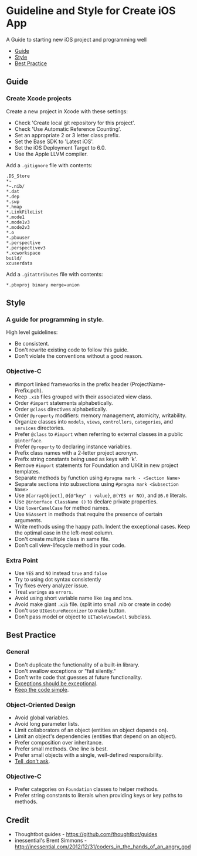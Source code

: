 Guideline and Style for Create iOS App
=====

A Guide to starting new iOS project and programming well

* [Guide](https://github.com/MobileTeam/guideline/edit/master/style/Objective-C/README.md#guide)
* [Style](https://github.com/MobileTeam/guideline/edit/master/style/Objective-C/README.md#style)
* [Best Practice](https://github.com/MobileTeam/guideline/edit/master/style/Objective-C/README.md#best-practice)

Guide
-----
### Create Xcode projects

Create a new project in Xcode with these settings:

* Check 'Create local git repository for this project'.
* Check 'Use Automatic Reference Counting'.
* Set an appropriate 2 or 3 letter class prefix.
* Set the Base SDK to 'Latest iOS'.
* Set the iOS Deployment Target to 6.0.
* Use the Apple LLVM compiler.

Add a `.gitignore` file with contents:
    
    .DS_Store
    *~
    *~.nib/
    *.dat
    *.dep
    *.swp
    *.hmap
    *.LinkFileList
    *.mode1
    *.mode1v3
    *.mode2v3
    *.o
    *.pbxuser
    *.perspective
    *.perspectivev3
    *.xcworkspace
    build/
    xcuserdata

Add a `.gitattributes` file with contents:

    *.pbxproj binary merge=union


Style
----
### A guide for programming in style.

High level guidelines:

- Be consistent.
- Don't rewrite existing code to follow this guide.
- Don't violate the conventions without a good reason.

### Objective-C

- #import linked frameworks in the prefix header (ProjectName-Prefix.pch).
- Keep `.xib` files grouped with their associated view class.
- Order `#import` statements alphabetically.
- Order `@class` directives alphabetically.
- Order `@property` modifiers: memory management, atomicity, writability.
- Organize classes into `models`, `views`, `controllers`, `categories`, and `services` directories.
- Prefer `@class` to `#import` when referring to external classes in a public `@interface`.
- Prefer `@property` to declaring instance variables.
- Prefix class names with a 2-letter project acronym.
- Prefix string constants being used as keys with 'k'.
- Remove `#import` statements for Foundation and UIKit in new project templates.
- Separate methods by function using `#pragma mark - <Section Name>`
- Separate sections into subsections using `#pragma mark <Subsection Name>`
- Use `@[arrayObject]`, `@{@"key" : value}`, `@(YES or NO)`, and `@5.0` literals.
- Use `@interface ClassName ()` to declare private properties.
- Use `lowerCamelCase` for method names.
- Use `NSAssert` in methods that require the presence of certain arguments.
- Write methods using the happy path. Indent the exceptional cases. Keep the optimal case in the left-most column.
- Don't create multiple class in same file.
- Don't call view-lifecycle method in your code.

### Extra Point

- Use `YES` and `NO` instead `true` and `false`
- Try to using dot syntax consistently
- Try fixes every analyzer issue.
- Treat `warings` as `errors`.
- Avoid using short variable name like `img` and `btn`.
- Avoid make giant `.xib` file. (split into small .nib or create in code)
- Don't use `UIGestureReconizer` to make button.
- Don't pass model or object to `UITableViewCell` subclass.

Best Practice
---

### General

* Don't duplicate the functionality of a built-in library.
* Don't swallow exceptions or "fail silently."
* Don't write code that guesses at future functionality.
* [Exceptions should be exceptional](http://rdd.me/yichhgvu).
* [Keep the code simple](http://rdd.me/ko2aqda2).


### Object-Oriented Design

* Avoid global variables.
* Avoid long parameter lists.
* Limit collaborators of an object (entities an object depends on).
* Limit an object's dependencies (entities that depend on an object).
* Prefer composition over inheritance.
* Prefer small methods. One line is best.
* Prefer small objects with a single, well-defined responsibility.
* [Tell, don't ask](http://goo.gl/Ztawt).


### Objective-C

* Prefer categories on `Foundation` classes to helper methods.
* Prefer string constants to literals when providing keys or key paths to methods.


Credit
------

* Thoughtbot guides - https://github.com/thoughtbot/guides
* inessential's Brent Simmons - http://inessential.com/2012/12/31/coders_in_the_hands_of_an_angry_god
